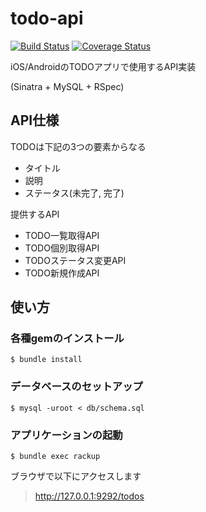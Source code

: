 # todo-api

[![Build Status](https://travis-ci.org/yuzoiwasaki/todo-api.svg?branch=master)](https://travis-ci.org/yuzoiwasaki/todo-api)
[![Coverage Status](https://coveralls.io/repos/github/yuzoiwasaki/todo-api/badge.svg?branch=master)](https://coveralls.io/github/yuzoiwasaki/todo-api?branch=master)

iOS/AndroidのTODOアプリで使用するAPI実装

(Sinatra + MySQL + RSpec)

## API仕様

TODOは下記の3つの要素からなる

- タイトル
- 説明
- ステータス(未完了, 完了)

提供するAPI

- TODO一覧取得API
- TODO個別取得API
- TODOステータス変更API
- TODO新規作成API

## 使い方

### 各種gemのインストール
```
$ bundle install
```

### データベースのセットアップ
```
$ mysql -uroot < db/schema.sql
```
### アプリケーションの起動
```
$ bundle exec rackup
```

ブラウザで以下にアクセスします
> http://127.0.0.1:9292/todos
